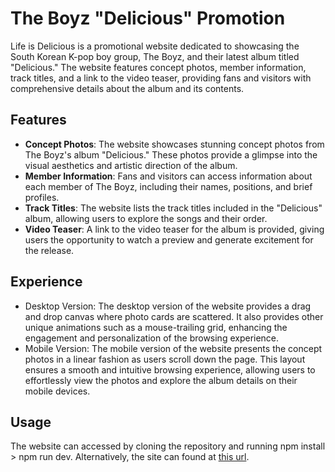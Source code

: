 # The Boyz "Delicious" Promotion

Life is Delicious is a promotional website dedicated to showcasing the South Korean K-pop boy group, The Boyz, and their latest album titled "Delicious." The website features concept photos, member information, track titles, and a link to the video teaser, providing fans and visitors with comprehensive details about the album and its contents.

## Features
* **Concept Photos**: The website showcases stunning concept photos from The Boyz's album "Delicious." These photos provide a glimpse into the visual aesthetics and artistic direction of the album.
* **Member Information**: Fans and visitors can access information about each member of The Boyz, including their names, positions, and brief profiles.
* **Track Titles**: The website lists the track titles included in the "Delicious" album, allowing users to explore the songs and their order.
* **Video Teaser**: A link to the video teaser for the album is provided, giving users the opportunity to watch a preview and generate excitement for the release.

## Experience
* Desktop Version: The desktop version of the website provides a drag and drop canvas where photo cards are scattered. It also provides other unique animations such as a mouse-trailing grid, enhancing the engagement and personalization of the browsing experience.
* Mobile Version: The mobile version of the website presents the concept photos in a linear fashion as users scroll down the page. This layout ensures a smooth and intuitive browsing experience, allowing users to effortlessly view the photos and explore the album details on their mobile devices.

## Usage
The website can accessed by cloning the repository and running npm install > npm run dev. Alternatively, the site can found at [this url](https://lifeisdelicious.netlify.app/).
